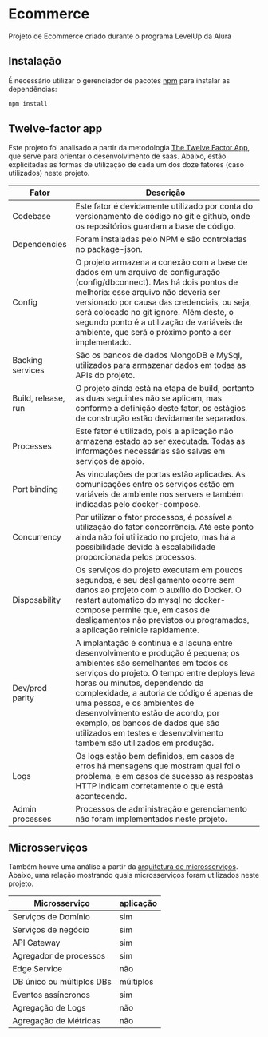 # Ecommerce
Projeto de Ecommerce criado durante o programa LevelUp da Alura

## Instalação

É necessário utilizar o gerenciador de pacotes [npm](https://www.npmjs.com/) para instalar as dependências:
```bash
npm install
```

## Twelve-factor app

Este projeto foi analisado a partir da metodologia [The Twelve Factor App](https://12factor.net/), que serve para orientar o desenvolvimento de saas. Abaixo, estão explicitadas as formas de utilização de cada um dos doze fatores (caso utilizados) neste projeto. 

| Fator | Descrição |
|--------|-------------|
| Codebase | Este fator é devidamente utilizado por conta do versionamento de código no git e github, onde os repositórios guardam a base de código.|
| Dependencies | Foram instaladas pelo NPM e são controladas no package-json.|
| Config | O projeto armazena a conexão com a base de dados em um arquivo de configuração (config/dbconnect). Mas há dois pontos de melhoria: esse arquivo não deveria ser versionado por causa das credenciais, ou seja, será colocado no git ignore. Além deste, o segundo ponto é a utilização de variáveis de ambiente, que será o próximo ponto a ser implementado.| 
| Backing services | São os bancos de dados MongoDB e MySql, utilizados para armazenar dados em todas as APIs do projeto.|
| Build, release, run | O projeto ainda está na etapa de build, portanto as duas seguintes não se aplicam, mas conforme a definição deste fator, os estágios de construção estão devidamente separados.|
| Processes | Este fator é utilizado, pois a aplicação não armazena estado ao ser executada. Todas as informações necessárias são salvas em serviços de apoio.|
| Port binding | As vinculações de portas estão aplicadas. As comunicações entre os serviços estão em variáveis de ambiente nos servers e também indicadas pelo docker-compose.|
| Concurrency | Por utilizar o fator processos, é possível a utilização do fator concorrência. Até este ponto ainda não foi utilizado no projeto, mas há a possibilidade devido à escalabilidade proporcionada pelos processos.|
| Disposability | Os serviços do projeto executam em poucos segundos, e seu desligamento ocorre sem danos ao projeto com o auxílio do Docker. O restart automático do mysql no docker-compose permite que, em casos de desligamentos não previstos ou programados, a aplicação reinicie rapidamente.|
| Dev/prod parity | A implantação é contínua e a lacuna entre desenvolvimento e produção é pequena; os ambientes são semelhantes em todos os serviços do projeto. O tempo entre deploys leva horas ou minutos, dependendo da complexidade, a autoria de código é apenas de uma pessoa, e os ambientes de desenvolvimento estão de acordo, por exemplo, os bancos de dados que são utilizados em testes e desenvolvimento também são utilizados em produção.|
| Logs | Os logs estão bem definidos, em casos de erros há mensagens que mostram qual foi o problema, e em casos de sucesso as respostas HTTP indicam corretamente o que está acontecendo. |
| Admin processes | Processos de administração e gerenciamento não foram implementados neste projeto.|


## Microsserviços

Também houve uma análise a partir da [arquitetura de microsserviços](https://microservices.io/). Abaixo, uma relação mostrando quais microsserviços foram utilizados neste projeto.

| Microsserviço | aplicação |
|---------------|-----------|
| Serviços de Domínio | sim |
| Serviços de negócio | sim |
| API Gateway | sim |
| Agregador de processos | sim |
| Edge Service | não |
| DB único ou múltiplos DBs  | múltiplos |
| Eventos ass‌íncronos | sim |
| Agregação de Logs | não |
| Agregação de Métricas | não |
